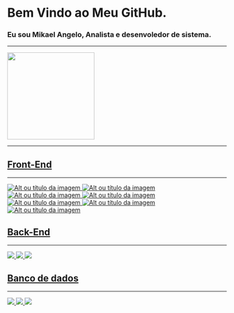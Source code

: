 # Bem Vindo ao Meu GitHub. 
### Eu sou Mikael Angelo, Analista e desenvoledor de sistema.
<hr>
<div>
  <a href="http://www.mikaelangelo.tech">
  <img height="200em" src="https://github-readme-stats.vercel.app/api?username=mikaelangelo12&show_icons=true"/>
<hr>

## Front-End
<hr>

![Alt ou título da imagem](https://img.shields.io/badge/HTML5-E34F26?style=for-the-badge&logo=html5&logoColor=white)
![Alt ou título da imagem](https://img.shields.io/badge/CSS3-1572B6?style=for-the-badge&logo=css3&logoColor=white)
![Alt ou título da imagem](https://img.shields.io/badge/Sass-CC6699?style=for-the-badge&logo=sass&logoColor=white)
![Alt ou título da imagem](https://img.shields.io/badge/Bootstrap-563D7C?style=for-the-badge&logo=bootstrap&logoColor=white)
![Alt ou título da imagem](https://img.shields.io/badge/JavaScript-F7DF1E?style=for-the-badge&logo=javascript&logoColor=black)
![Alt ou título da imagem](https://img.shields.io/badge/TypeScript-007ACC?style=for-the-badge&logo=typescript&logoColor=white)
![Alt ou título da imagem](https://img.shields.io/badge/Angular-DD0031?style=for-the-badge&logo=angular&logoColor=white)

## Back-End
<hr>
<img src="https://img.shields.io/badge/Python-14354C?style=for-the-badge&logo=python&logoColor=white" /> 
<img src="https://img.shields.io/badge/PHP-777BB4?style=for-the-badge&logo=php&logoColor=white" /> 
<img src="https://img.shields.io/badge/Go-00ADD8?style=for-the-badge&logo=go&logoColor=white"/>


## Banco de dados
<hr>
<img src="https://img.shields.io/badge/MySQL-00000F?style=for-the-badge&logo=mysql&logoColor=white" />
<img src="https://img.shields.io/badge/MongoDB-4EA94B?style=for-the-badge&logo=mongodb&logoColor=white" />
<img src="https://img.shields.io/badge/SQLite-07405E?style=for-the-badge&logo=sqlite&logoColor=white" />
    
<!--
**mikaelangelo12/mikaelangelo12** is a ✨ _special_ ✨ repository because its `README.md` (this file) appears on your GitHub profile.

Here are some ideas to get you started:

- 🔭 I’m currently working on ...
- 🌱 I’m currently learning ...
- 👯 I’m looking to collaborate on ...
- 🤔 I’m looking for help with ...
- 💬 Ask me about ...
- 📫 How to reach me: ...
- 😄 Pronouns: ...
- ⚡ Fun fact: ...
-->
